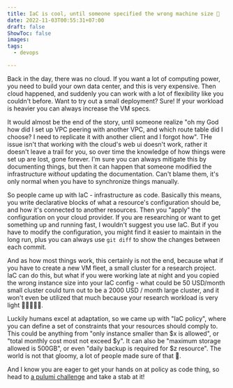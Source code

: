 ```yaml
---
title: IaC is cool, until someone specified the wrong machine size 💸
date: 2022-11-03T00:55:31+07:00
draft: false
ShowToc: false
images:
tags:
  - devops

---
```


Back in the day, there was no cloud. If you want a lot of computing power, you need to build your own data center, and this is very expensive. Then cloud happened, and suddenly you can work with a lot of flexibility like you couldn't before. Want to try out a small deployment? Sure! If your workload is heavier you can always increase the VM specs.

It would almost be the end of the story, until someone realize "oh my God how did I set up VPC peering with another VPC, and which route table did I choose? I need to replicate it with another client and I forgot how". THe issue isn't that working with the cloud's web ui doesn't work, rather it doesn't leave a trail for you, so over time the knowledge of how things were set up are lost, gone forever. I'm sure you can always mitigate this by documenting things, but then it can happen that someone modified the infrastructure _without_ updating the documentation. Can't blame them, it's only normal when you have to synchronize things manually.

So people came up with IaC - infrastructure as code. Basically this means, you write declarative blocks of what a resource's configuration should be, and how it's connected to another resources. Then you "apply" the configuration on your cloud provider. If you are researching or want to get something up and running fast, I wouldn't suggest you use IaC. But if you have to modify the configuration, you might find it easier to maintain in the long run, plus you can always use `git diff` to show the changes between each commit.

And as how most things work, this certainly is not the end, because what if you have to create a new VM fleet, a small cluster for a research project. IaC can do this, but what if you were working late at night and you copied the wrong instance size into your IaC config - what could be 50 USD/month small cluster could turn out to be a 2000 USD / month large cluster, and it won't even be utilized that much because your research workload is very light 💸💸💸💸💸.

Luckily humans excel at adaptation, so we came up with "IaC policy", where you can define a set of constraints that your resources should comply to. This could be anything from "only instance smaller than $x is allowed", or "total monthly cost most not exceed $y". It can also be "maximum storage allowed is 500GB", or even "daily backup is required for $z resource". The world is not that gloomy, a lot of people made sure of that 🚀.

And I know you are eager to get your hands on at policy as code thing, so head to [a pulumi challenge](https://www.pulumi.com/challenge/one-quickstart/) and take a stab at it!
